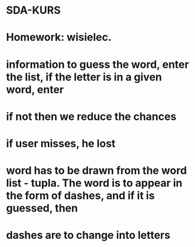 # SDA-KURS
# Homework: wisielec.
# information to guess the word, enter the list, if the letter is in a given word, enter
# if not then we reduce the chances
# if user misses, he lost
# word has to be drawn from the word list - tupla. The word is to appear in the form of dashes, and if it is guessed, then
# dashes are to change into letters
